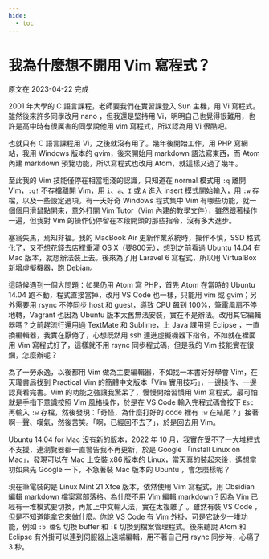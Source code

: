 ```yaml
---
hide:
  - toc
---
```


# 我為什麼想不開用 Vim 寫程式？

原文在 2023-04-22 完成

2001 年大學的 C 語言課程，老師要我們在實習課登入 Sun 主機，用 Vi 寫程式。雖然後來許多同學改用 nano ，但我還是堅持用 Vi，明明自己也覺得很難用，也許是高中時有很厲害的同學說他用 vim 寫程式，所以認為用 Vi 很酷吧。

也就只有 C 語言課程用 Vi，之後就沒有用了。幾年後開始工作，用 PHP 寫網站，我用 Windows 版本的 gvim，後來開始用 markdown 語法寫東西，而 Atom 內建 markdown 預覽功能，所以寫程式也改用 Atom，就這樣又過了幾年。

至此我的 Vim 技能僅停在相當粗淺的認識，只知道在 normal 模式用 `:q` 離開 Vim，`:q!` 不存檔離開 Vim，用 `i`、`a`、`I` 或 `A` 進入 insert 模式開始輸入，用 `:w` 存檔，以及一些設定選項。有一天好奇 Windows 程式集中 Vim 有哪些功能，就一個個用滑鼠點開來，意外打開 Vim Tutor（Vim 內建的教學文件），雖然跟著操作一遍，但我對 Vim 的操作仍停留在本段開頭的那些指令，沒有多大進步。

塞翁失馬，焉知非福。我的 MacBook Air 更新作業系統時，操作不慎，SSD 格式化了，又不想花錢去店裡重灌 OS X（要800元），想到之前看過 Ubuntu 14.04 有 Mac 版本，就想辦法裝上去。後來為了用 Laravel 6 寫程式，所以用 VirtualBox 新增虛擬機器，跑 Debian。

這時候遇到一個大問題：如果仍用 Atom 寫 PHP，首先 Atom 在當時的 Ubuntu 14.04 跑不動，程式直接當掉，改用 VS Code 也一樣，只能用 vim 或 gvim；另外需要用 rsync 不停同步 host 和 guest，導致 CPU 飆到 100%，筆電風扇不停地轉，Vagrant 也因為 Ubuntu 版本太舊無法安裝，實在不是辦法。改用其它編輯器嗎？之前趕流行還用過 TextMate 和 Sublime，上 Java 課用過 Eclipse ，一直換編輯器，我實在厭倦了，心想既然用 ssh 連進虛擬機器下指令，不如就在裡面用 Vim 寫程式好了，這樣就不用 rsync 同步程式碼，但是我的 Vim 技能實在很爛，怎麼辦呢？

為了一勞永逸，以後都用 Vim 做為主要編輯器，不如找一本書好好學會 Vim，在天瓏書局找到 Practical Vim 的簡體中文版本「Vim 實用技巧」，一邊操作、一邊認真看完書。Vim 的功能之強讓我驚呆了，慢慢開始習慣用 Vim 寫程式，最可怕就是手指下意識按照 Vim 風格操作，於是在 VS Code 輸入完程式碼會按下 `Esc` 再輸入 `:w` 存檔，然後發現：「奇怪，為什麼打好的 code 裡有 `:w` 在結尾？」接著啊一聲、嘆氣，然後苦笑。「啊，已經回不去了」，於是回去用 Vim。

Ubuntu 14.04 for Mac 沒有新的版本，2022 年 10 月，我實在受不了一大堆程式不支援，連瀏覽器都一直警告我不再更新，於是 Google 「install Linux on Mac」，發現可以在 Mac 上安裝 x86 版本的 Linux，當天真的裝起來後，遙想當初如果先 Google 一下，不急著裝 Mac 版本的 Ubuntu ，會怎麼樣呢？

現在筆電裝的是 Linux Mint 21 Xfce 版本，依然使用 Vim 寫程式，用 Obsidian 編輯 markdown 檔案寫部落格。為什麼不用 Vim 編輯 markdown？因為 Vim 已經有一堆模式要切換，再加上中文輸入法，實在太複雜了 。雖然有裝 VS Code ，但是不知道能拿它來做什麼。你說 VS Code 有 Vim 外掛，可是它缺少一堆功能，例如 `:b 檔名` 切換 buffer 和 `:E` 切換到檔案管理程式。後來聽說 Atom 和 Eclipse 有外掛可以連到伺服器上遠端編輯，用不著自己用 rsync 同步時，心痛了 3 秒。
